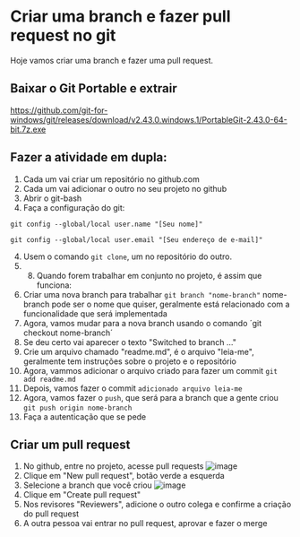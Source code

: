 # Criar uma branch e fazer pull request no git
Hoje vamos criar uma branch e fazer uma pull request.

## Baixar o Git Portable e extrair 
https://github.com/git-for-windows/git/releases/download/v2.43.0.windows.1/PortableGit-2.43.0-64-bit.7z.exe

## Fazer a atividade em dupla:
1. Cada um vai criar um repositório no github.com
1. Cada um vai adicionar o outro no seu projeto no github
2. Abrir o git-bash
1. Faça a configuração do git:

`git config --global/local user.name "[Seu nome]"`

`git config --global/local user.email "[Seu endereço de e-mail]"`

4. Usem o comando `git clone`, um no repositório do outro.
5. 8. Quando forem trabalhar em conjunto no projeto, é assim que funciona:
6. Criar uma nova branch para trabalhar `git branch "nome-branch"` nome-branch pode ser o nome que quiser, geralmente está relacionado com a funcionalidade que será implementada
7. Agora, vamos mudar para a nova branch usando o comando ´git checkout nome-branch´
8. Se deu certo vai aparecer o texto "Switched to branch ..."
9. Crie um arquivo chamado "readme.md", é o arquivo "leia-me", geralmente tem instruções sobre o projeto e o repositório
10. Agora, vammos adicionar o arquivo criado para fazer um commit `git add readme.md`
11. Depois, vamos fazer o commit `adicionado arquivo leia-me`
12. Agora, vamos fazer o `push`, que será para a branch que a gente criou `git push origin nome-branch`
13. Faça a autenticação que se pede

## Criar um pull request
1. No github, entre no projeto, acesse pull requests
![image](https://github.com/giov8/uc-05/assets/77603677/2dce3eb8-80de-49dd-bacd-8b668c4252fd)
2. Clique em "New pull request", botão verde a esquerda
3. Selecione a branch que você criou
 ![image](https://github.com/giov8/uc-05/assets/77603677/db4f760f-90b0-4db7-835f-7102886d9f72)
4. Clique em "Create pull request"
5. Nos revisores "Reviewers", adicione o outro colega e confirme a criação do pull request
6. A outra pessoa vai entrar no pull request, aprovar e fazer o merge


